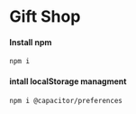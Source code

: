 # Gift Shop

#### Install npm
`npm i`

#### intall localStorage managment
`npm i @capacitor/preferences`